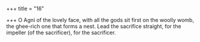+++
title = "16"

+++
O Agni of the lovely face, with all the gods sit first on the
woolly womb,
the ghee-rich one that forms a nest. Lead the sacrifice straight, for the  impeller (of the sacrificer), for the sacrificer.